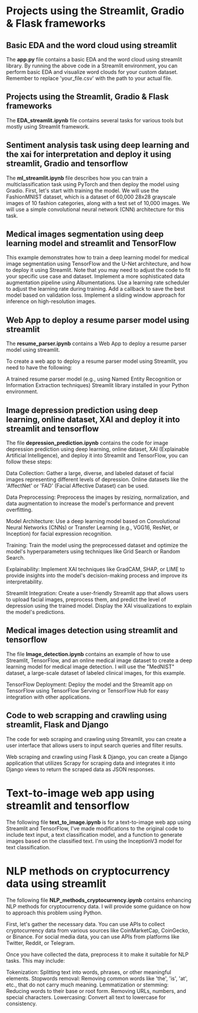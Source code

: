 # Projects using the Streamlit, Gradio & Flask frameworks 

## Basic EDA and the word cloud using streamlit 

The **app.py** file contains a basic EDA and the word cloud using streamlit library.
By running the above code in a Streamlit environment, you can perform basic EDA and visualize word clouds for your custom dataset. Remember to replace 'your_file.csv' with the path to your actual file.


## Projects using the Streamlit, Gradio & Flask frameworks 

The **EDA_streamlit.ipynb** file contains several tasks for various tools but mostly using Streamlit framework.

## Sentiment analysis task using deep learning and the xai for interpretation and deploy it using streamlit, Gradio and tensorflow

The **ml_streamlit.ipynb** file describes how you can train a multiclassification task using PyTorch and then deploy the model using Gradio. First, let's start with training the model. We will use the FashionMNIST dataset, which is a dataset of 60,000 28x28 grayscale images of 10 fashion categories, along with a test set of 10,000 images. We will use a simple convolutional neural network (CNN) architecture for this task. 

## Medical images segmentation using deep learning model and streamlit and TensorFlow

This example demonstrates how to train a deep learning model for medical image segmentation using TensorFlow and the U-Net architecture, and how to deploy it using Streamlit. Note that you may need to adjust the code to fit your specific use case and dataset. Implement a more sophisticated data augmentation pipeline using Albumentations. Use a learning rate scheduler to adjust the learning rate during training. Add a callback to save the best model based on validation loss. Implement a sliding window approach for inference on high-resolution images.

## Web App to deploy a resume parser model using streamlit

The **resume_parser.ipynb** contains a Web App to deploy a resume parser model using streamlit.

To create a web app to deploy a resume parser model using Streamlit, you need to have the following:

A trained resume parser model (e.g., using Named Entity Recognition or Information Extraction techniques)
Streamlit library installed in your Python environment.

## Image depression prediction using deep learning, online dataset, XAI and deploy it into streamlit and tensorflow

The file **depression_prediction.ipynb** contains the code for image depression prediction using deep learning, online dataset, XAI (Explainable Artificial Intelligence), and deploy it into Streamlit and TensorFlow, you can follow these steps:

Data Collection: Gather a large, diverse, and labeled dataset of facial images representing different levels of depression. Online datasets like the 'AffectNet' or 'FAD' (Facial Affective Dataset) can be used.

Data Preprocessing: Preprocess the images by resizing, normalization, and data augmentation to increase the model's performance and prevent overfitting.

Model Architecture: Use a deep learning model based on Convolutional Neural Networks (CNNs) or Transfer Learning (e.g., VGG16, ResNet, or Inception) for facial expression recognition.

Training: Train the model using the preprocessed dataset and optimize the model's hyperparameters using techniques like Grid Search or Random Search.

Explainability: Implement XAI techniques like GradCAM, SHAP, or LIME to provide insights into the model's decision-making process and improve its interpretability.

Streamlit Integration: Create a user-friendly Streamlit app that allows users to upload facial images, preprocess them, and predict the level of depression using the trained model. Display the XAI visualizations to explain the model's predictions.

## Medical images detection using streamlit and tensorflow

The file **Image_detection.ipynb** contains an example of how to use Streamlit, TensorFlow, and an online medical image dataset to create a deep learning model for medical image detection. I will use the "MedNIST" dataset, a large-scale dataset of labeled clinical images, for this example.

TensorFlow Deployment: Deploy the model and the Streamlit app on TensorFlow using TensorFlow Serving or TensorFlow Hub for easy integration with other applications.

## Code to web scrapping and crawling using streamlit, Flask and Django

The code for web scraping and crawling using Streamlit, you can create a user interface that allows users to input search queries and filter results. 

Web scraping and crawling using Flask & Django, you can create a Django application that utilizes Scrapy for scraping data and integrates it into Django views to return the scraped data as JSON responses.

# Text-to-image web app using streamlit and tensorflow

The following file **text_to_image.ipynb** is for a text-to-image web app using Streamlit and TensorFlow, I've made modifications to the original code to include text input, a text classification model, and a function to generate images based on the classified text. I'm using the InceptionV3 model for text classification.

# NLP methods on cryptocurrency data using streamlit

The following file **NLP_methods_cryptocurrency.ipynb** contains enhancing NLP methods for cryptocurrency data. I will provide some guidance on how to approach this problem using Python.

First, let's gather the necessary data. You can use APIs to collect cryptocurrency data from various sources like CoinMarketCap, CoinGecko, or Binance. For social media data, you can use APIs from platforms like Twitter, Reddit, or Telegram.

Once you have collected the data, preprocess it to make it suitable for NLP tasks. This may include:

Tokenization: Splitting text into words, phrases, or other meaningful elements.
Stopwords removal: Removing common words like 'the', 'is', 'at', etc., that do not carry much meaning.
Lemmatization or stemming: Reducing words to their base or root form.
Removing URLs, numbers, and special characters.
Lowercasing: Convert all text to lowercase for consistency.
